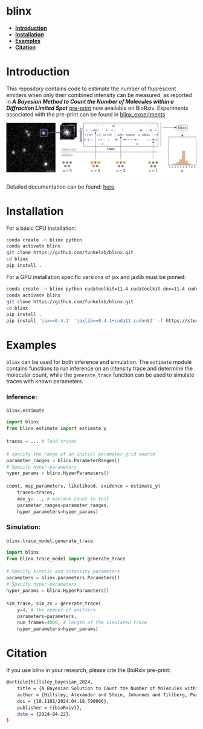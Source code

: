 # blinx

- **[Introduction](#introduction)**
- **[Installation](#installation)**
- **[Examples](#examples)**
- **[Citation](#citation)**


# Introduction
This repository contains code to estimate the number of fluorescent emitters
when only their combined intensity can be measured, as reported in 
***A Bayesian Method to Count 
the Number of Molecules within a Diffraction Limited Spot***
[pre-print](https://www.biorxiv.org/content/10.1101/2024.04.18.590066v2) now available on BioRxiv.
Experiments associated with the pre-print can be found in [blinx_experiments](https://github.com/funkelab/blinx_experiments)


<img src="imgs/overview.png" />

Detailed documentation can be found: [here](https://funkelab.github.io/blinx/)

# Installation
For a basic CPU installation:
```bash
conda create -n blinx python
conda activate blinx
git clone https://github.com/funkelab/blinx.git
cd blinx
pip install .
```

For a GPU installation specific versions of jax and jaxlib must be pinned: 
```bash
conda create -n blinx python cudatoolkit=11.4 cudatoolkit-dev=11.4 cudnn=8.2 -c conda-forge
conda activate blinx
git clone https://github.com/funkelab/blinx.git
cd blinx
pip install .
pip install 'jax==0.4.1' 'jaxlib==0.4.1+cuda11.cudnn82' -f https://storage.googleapis.com/jax-releases/jax_cuda_releases.html

```
# Examples
`blinx` can be used for both inference and simulation. The `estimate` module contains functions to run inference on an 
intensity trace and determine the molecular count, while the `generate_trace` function can be used to simulate traces 
with known parameters.
### Inference:

`blinx.estimate`
```python
import blinx
from blinx.estimate import estimate_y

traces = ... # load traces

# specify the range of an initial parameter grid search
parameter_ranges = blinx.ParameterRanges()
# Specify hyper-parameters
hyper_params = blinx.HyperParameters()

count, map_parameters, likelihood, evidence = estimate_y(
	traces=traces,
	max_y=..., # maximum count to test
	parameter_ranges=parameter_ranges,
	hyper_parameters=hyper_params)
```


### Simulation:

`blinx.trace_model.generate_trace`
```python
import blinx
from blinx.trace_model import generate_trace

# Specify kinetic and intensity parameters
parameters = blinx.parameters.Parameters()
# Specify hyper-parameters
hyper_params = blinx.HyperParameters()

sim_trace, sim_zs = generate_trace(
	y=4, # the number of emitters
	parameters=parameters,
	num_frames=4000, # length of the simulated trace
	hyper_parameters=hyper_params)

```

# Citation

If you use blinx in your research, please cite the BioRxiv pre-print:

```bash
@article{hillsley_bayesian_2024,
	title = {A Bayesian Solution to Count the Number of Molecules within a Diffraction Limited Spot},
	author = {Hillsley, Alexander and Stein, Johannes and Tillberg, Paul W. and Stern, David L. and Funke, Jan},
	doi = {10.1101/2024.04.18.590066},
	publisher = {{bioRxiv}},
	date = {2024-04-22},
}
```